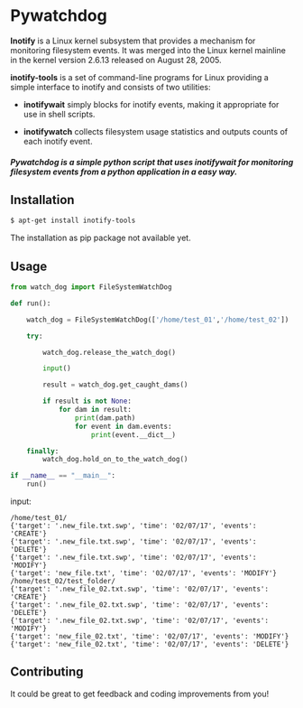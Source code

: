 # Pywatchdog
**Inotify** is a Linux kernel subsystem that provides a mechanism for monitoring filesystem events. It was merged into the Linux kernel mainline in the kernel version 2.6.13 released on August 28, 2005. 

**inotify-tools** is a set of command-line programs for Linux providing a simple interface to inotify and consists of two utilities:

* **inotifywait** simply blocks for inotify events, making it appropriate for use in shell scripts.

* **inotifywatch** collects filesystem usage statistics and outputs counts of each inotify event.

##### Pywatchdog is a simple python script that uses **inotifywait** for monitoring filesystem events from a python application in a easy way. #####

## Installation
```sh
$ apt-get install inotify-tools
```

The installation as pip package not available yet.

## Usage
```python
from watch_dog import FileSystemWatchDog

def run():

    watch_dog = FileSystemWatchDog(['/home/test_01','/home/test_02'])

    try:

        watch_dog.release_the_watch_dog()

        input()

        result = watch_dog.get_caught_dams()

        if result is not None:
            for dam in result:
                print(dam.path)
                for event in dam.events:
                    print(event.__dict__)

    finally:
        watch_dog.hold_on_to_the_watch_dog()

if __name__ == "__main__":
    run()

```

input:

```
/home/test_01/
{'target': '.new_file.txt.swp', 'time': '02/07/17', 'events': 'CREATE'}
{'target': '.new_file.txt.swp', 'time': '02/07/17', 'events': 'DELETE'}
{'target': '.new_file.txt.swp', 'time': '02/07/17', 'events': 'MODIFY'}
{'target': 'new_file.txt', 'time': '02/07/17', 'events': 'MODIFY'}
/home/test_02/test_folder/
{'target': '.new_file_02.txt.swp', 'time': '02/07/17', 'events': 'CREATE'}
{'target': '.new_file_02.txt.swp', 'time': '02/07/17', 'events': 'DELETE'}
{'target': '.new_file_02.txt.swp', 'time': '02/07/17', 'events': 'MODIFY'}
{'target': 'new_file_02.txt', 'time': '02/07/17', 'events': 'MODIFY'}
{'target': 'new_file_02.txt', 'time': '02/07/17', 'events': 'DELETE'}
```

## Contributing

It could be great to get feedback and coding improvements from you! 
